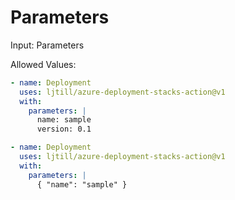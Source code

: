 # Parameters

Input: Parameters

Allowed Values:

```yaml
- name: Deployment
  uses: ljtill/azure-deployment-stacks-action@v1
  with:
    parameters: |
      name: sample
      version: 0.1
```

```yaml
- name: Deployment
  uses: ljtill/azure-deployment-stacks-action@v1
  with:
    parameters: |
      { "name": "sample" }
```
